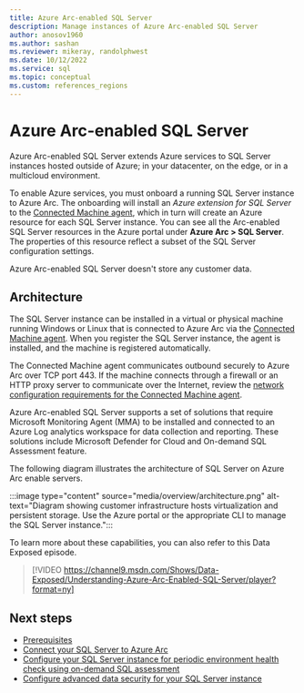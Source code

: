 ```yaml
---
title: Azure Arc-enabled SQL Server
description: Manage instances of Azure Arc-enabled SQL Server
author: anosov1960
ms.author: sashan
ms.reviewer: mikeray, randolphwest
ms.date: 10/12/2022
ms.service: sql
ms.topic: conceptual
ms.custom: references_regions
---
```


# Azure Arc-enabled SQL Server

Azure Arc-enabled SQL Server extends Azure services to SQL Server instances hosted outside of Azure; in your datacenter, on the edge, or in a multicloud environment.

To enable Azure services, you must onboard a running SQL Server instance to Azure Arc. The onboarding will install an *Azure  extension for SQL Server* to the [Connected Machine agent](/azure/azure-arc/servers/agent-overview), which in turn will create an Azure resource for each SQL Server instance.  You can see all the Arc-enabled SQL Server resources in the Azure portal under __Azure Arc > SQL Server__. The properties of this resource reflect a subset of the SQL Server configuration settings.

Azure Arc-enabled SQL Server doesn't store any customer data.

## Architecture

The SQL Server instance can be installed in a virtual or physical machine running Windows or Linux that is connected to Azure Arc via the [Connected Machine agent](/azure/azure-arc/servers/agent-overview). When you register the SQL Server instance, the agent is installed, and the machine is registered automatically.

The Connected Machine agent communicates outbound securely to Azure Arc over TCP port 443. If the machine connects through a firewall or an HTTP proxy server to communicate over the Internet, review the [network configuration requirements for the Connected Machine agent](/azure/azure-arc/servers/agent-overview#prerequisites).

Azure Arc-enabled SQL Server supports a set of solutions that require Microsoft Monitoring Agent (MMA) to be installed and connected to an Azure Log analytics workspace for data collection and reporting. These solutions include Microsoft Defender for Cloud and On-demand SQL Assessment feature.

The following diagram illustrates the architecture of SQL Server on Azure Arc enable servers.

:::image type="content" source="media/overview/architecture.png" alt-text="Diagram showing customer infrastructure hosts virtualization and persistent storage. Use the Azure portal or the appropriate CLI to manage the SQL Server instance.":::

To learn more about these capabilities, you can also refer to this Data Exposed episode.
> [!VIDEO https://channel9.msdn.com/Shows/Data-Exposed/Understanding-Azure-Arc-Enabled-SQL-Server/player?format=ny]

## Next steps

- [Prerequisites](prerequisites.md)
- [Connect your SQL Server to Azure Arc](connect.md)
- [Configure your SQL Server instance for periodic environment health check using on-demand SQL assessment](assess.md)
- [Configure advanced data security for your SQL Server instance](configure-advanced-data-security.md)
